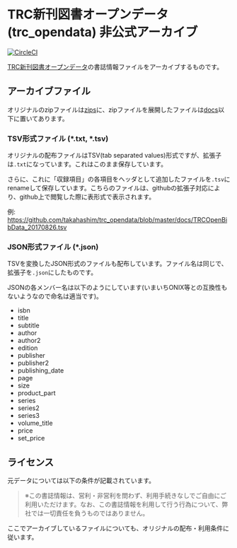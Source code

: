 # TRC新刊図書オープンデータ(trc_opendata) 非公式アーカイブ

[![CircleCI](https://circleci.com/gh/takahashim/trc_opendata.svg?style=svg)](https://circleci.com/gh/takahashim/trc_opendata)

[TRC新刊図書オープンデータ](http://www.trc.co.jp/trc_opendata/)の書誌情報ファイルをアーカイブするものです。

## アーカイブファイル

オリジナルのzipファイルは[zips](./zips/)に、zipファイルを展開したファイルは[docs](./docs/)以下に置いてあります。

### TSV形式ファイル (*.txt, *.tsv)

オリジナルの配布ファイルはTSV(tab separated values)形式ですが、拡張子は`.txt`になっています。これはこのまま保存しています。

さらに、これに「収録項目」の各項目をヘッダとして追加したファイルを`.tsv`にrenameして保存しています。こちらのファイルは、githubの拡張子対応により、github上で閲覧した際に表形式で表示されます。

例: https://github.com/takahashim/trc_opendata/blob/master/docs/TRCOpenBibData_20170826.tsv

### JSON形式ファイル (*.json)

TSVを変換したJSON形式のファイルも配布しています。ファイル名は同じで、拡張子を`.json`にしたものです。

JSONの各メンバー名は以下のようにしています(いまいちONIX等との互換性もないようなので命名は適当です)。

* isbn
* title
* subtitle
* author
* author2
* edition
* publisher
* publisher2
* publishing_date
* page
* size
* product_part
* series
* series2
* series3
* volume_title
* price
* set_price


## ライセンス

元データについては以下の条件が記載されています。

> ※この書誌情報は、営利・非営利を問わず、利用手続きなしでご自由にご利用いただけます。なお、この書誌情報を利用して行う行為について、弊社では一切責任を負うものではありません。

ここでアーカイブしているファイルについても、オリジナルの配布・利用条件に従います。
